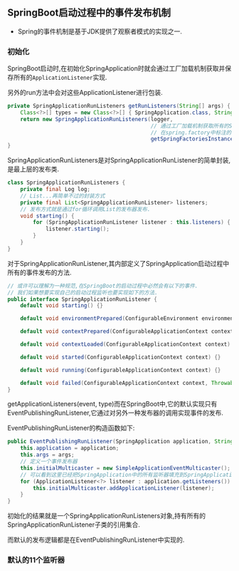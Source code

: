 ## SpringBoot启动过程中的事件发布机制



- Spring的事件机制是基于JDK提供了观察者模式的实现之一.



### 初始化

SpringBoot启动时,在初始化SpringApplication时就会通过工厂加载机制获取并保存所有的`ApplicationListener`实现.

另外的run方法中会对这些ApplicationListener进行包装.

```java
private SpringApplicationRunListeners getRunListeners(String[] args) {
    Class<?>[] types = new Class<?>[] { SpringApplication.class, String[].class };
    return new SpringApplicationRunListeners(logger,
                                             // 通过工厂加载机制获取所有的SpringApplicationRunListener子类实现,
                                             // 在spring.factory中标注的
                                             getSpringFactoriesInstances(SpringApplicationRunListener.class, types, this, args));
}
```

SpringApplicationRunListeners是对SpringApplicationRunListener的简单封装,是最上层的发布类.

```java
class SpringApplicationRunListeners {
	private final Log log;
	// List...再简单不过的封装方式
	private final List<SpringApplicationRunListener> listeners;
  	// 发布方式就是通过for循环调用List的发布器发布.
    void starting() {
        for (SpringApplicationRunListener listener : this.listeners) {
            listener.starting();
        }
    }
}
```

对于SpringApplicationRunListener,其内部定义了SpringApplication启动过程中所有的事件发布的方法.

```java
// 或许可以理解为一种规范,在SpringBoot的启动过程中必然会有以下的事件.
// 我们如果想要实现自己的启动过程监听也要实现如下的方法.
public interface SpringApplicationRunListener {
	default void starting() {}

	default void environmentPrepared(ConfigurableEnvironment environment) {}

	default void contextPrepared(ConfigurableApplicationContext context) {}

	default void contextLoaded(ConfigurableApplicationContext context) {}

	default void started(ConfigurableApplicationContext context) {}

	default void running(ConfigurableApplicationContext context) {}

	default void failed(ConfigurableApplicationContext context, Throwable exception) {}
}
```

getApplicationListeners(event, type)而在SpringBoot中,它的默认实现只有EventPublishingRunListener,它通过对另外一种发布器的调用实现事件的发布.

EventPublishingRunListener的构造函数如下:

```java
public EventPublishingRunListener(SpringApplication application, String[] args) {
    this.application = application;
    this.args = args;
    // 定义一个事件发布器
    this.initialMulticaster = new SimpleApplicationEventMulticaster();
    // 可以看到这里已经把SpringApplication中的所有监听器填充到SpringApplicationRunListeners中了.
    for (ApplicationListener<?> listener : application.getListeners()) {
        this.initialMulticaster.addApplicationListener(listener);
    }
}
```

初始化的结果就是一个SpringApplicationRunListeners对象,持有所有的SpringApplicationRunListener子类的引用集合.

而默认的发布逻辑都是在EventPublishingRunListener中实现的.



### 默认的11个监听器


